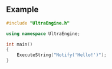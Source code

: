 ## Example

```c++
#include "UltraEngine.h"

using namespace UltraEngine;

int main()
{
	ExecuteString("Notify('Hello!')");
}
```
